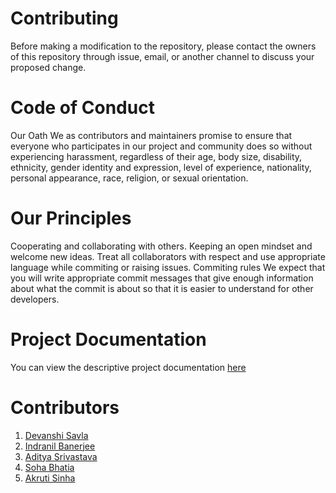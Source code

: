 # Contributing

Before making a modification to the repository, please contact the owners of this repository through issue, email, or another channel to discuss your proposed change.

# Code of Conduct

Our Oath
We as contributors and maintainers promise to ensure that everyone who participates in our project and community does so without experiencing harassment, regardless of their age, body size, disability, ethnicity, gender identity and expression, level of experience, nationality, personal appearance, race, religion, or sexual orientation.

# Our Principles

Cooperating and collaborating with others.
Keeping an open mindset and welcome new ideas.
Treat all collaborators with respect and use appropriate language while commiting or raising issues.
Commiting rules
We expect that you will write appropriate commit messages that give enough information about what the commit is about so that it is easier to understand for other developers.

# Project Documentation

You can view the descriptive project documentation [here](https://evolodocs.web.app/)

# Contributors
1. [Devanshi Savla](https://github.com/devanshi39)
2. [Indranil Banerjee](https://github.com/indranil1)
3. [Aditya Srivastava](https://github.com/adityasvat)
4. [Soha Bhatia](https://github.com/Sohabhatia)
5. [Akruti Sinha](https://github.com/Akruti25)
